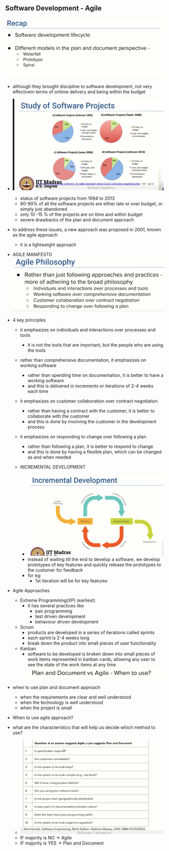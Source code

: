## Software Development - Agile

![](2023-09-27-08-06-50.png)
- although they brought discipline to software development, not very effectivein terms of ontime delivery and being within the budget

- ![](2023-09-27-08-08-01.png)
    - status of software projects from 1994 to 2013
    - 80-90% of all the software projects are either late or over budget, or simply just abandoned
    - only 10 -15 % of the projects are on time and within budget
    - severe drawbacks of the plan and document approach
- to address these issues, a new approach was proposed in 2001, known as the agile approach
    - it is a lightweight approach
- AGILE MANIFESTO
![](2023-09-27-08-21-03.png)
- 4 key principles
    - it emphasizes on individuals and interactions over processes and tools
        - it is not the tools that are important, but the people who are using the tools
    - rather than comprehensive documentation, it emphasizes on working software
        - rather than spending time on documentation, it is better to have a working software
        - and this is delivered in increments or iterations of 2-4 weeks each time 
    - it emphasizes on customer collaboration over contract negotiation
        - rather than having a contract with the customer, it is better to collaborate with the customer
        - and this is done by involving the customer in the development process
    - it emphasizes on responding to change over following a plan
        - rather than following a plan, it is better to respond to change
        - and this is done by having a flexible plan, which can be changed as and when needed
        
    - INCREMENTAL DEVELOPMENT
        - ![](2023-09-27-08-15-05.png)
        - instead of waiting till the end to develop a software, we develop prototypes of key features and quickly release the prototypes to the customer for feedback
        - for eg:
            - 1st iteration will be for key features
- Agile Approaches
    - Extreme Programming(XP) (earliest)
        - it has several practices like
            - pair programming
            - test driven development
            - behaviour driven development
    - Scrum
        - products are developed in a series of iterations called sprints
        - each sprint is 2-4 weeks long
        - break down the product into small pieces of user functionality
    - Kanban
        - software to be developed is broken down into small pieces of work items represented in kanban cards, allowing any user to see the state of the work items at any time
![](2023-09-27-08-22-04.png)
- when to use plan and document approach
    - when the requirements are clear and well understood
    - when the technology is well understood
    - when the project is small
- When to use agile approach?

- what are the characteristics that will help us decide which method to use?
    - ![](2023-09-27-08-23-36.png)
    - IF majority is NO -> Agile
    - IF majority is YES -> Plan and Document